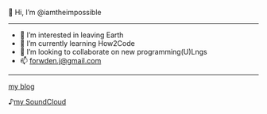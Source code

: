 👋 Hi, I’m @iamtheimpossible

----
- 👀 I’m interested in leaving Earth
- 🌱 I’m currently learning How2Code
- 💞️ I’m looking to collaborate on new programming(U)Lngs
- 📫 forwden.j@gmail.com
----

[my blog](http://iamtheimpossible.medium.com)

♪[my SoundCloud](https://soundcloud.app.goo.gl/aoThQ)

<!---
iamtheimpossible/iamtheimpossible is a ✨ special ✨ repository because its `README.md` (this file) appears on your GitHub profile.
You can click the Preview link to take a look at your changes.
--->
